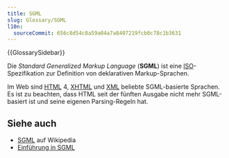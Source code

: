 ```yaml
---
title: SGML
slug: Glossary/SGML
l10n:
  sourceCommit: 656c8d54c8a59a04a7a8407219fcb0c78c1b3631
---
```


{{GlossarySidebar}}

Die _Standard Generalized Markup Language_ (**SGML**) ist eine [ISO](/de/docs/Glossary/ISO)-Spezifikation zur Definition von deklarativen Markup-Sprachen.

Im Web sind [HTML](/de/docs/Glossary/HTML) 4, [XHTML](/de/docs/Glossary/XHTML) und [XML](/de/docs/Glossary/XML) beliebte SGML-basierte Sprachen. Es ist zu beachten, dass HTML seit der fünften Ausgabe nicht mehr SGML-basiert ist und seine eigenen Parsing-Regeln hat.

## Siehe auch

- [SGML](https://en.wikipedia.org/wiki/SGML) auf Wikipedia
- [Einführung in SGML](https://www.tei-c.org/Vault/GL/P3/SG.htm)
